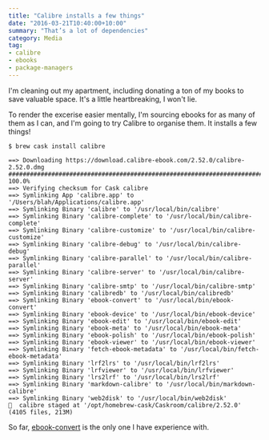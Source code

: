 ```yaml
---
title: "Calibre installs a few things"
date: "2016-03-21T10:40:00+10:00"
summary: "That’s a lot of dependencies"
category: Media
tag:
- calibre
- ebooks
- package-managers
---
```

I'm cleaning out my apartment, including donating a ton of my books to save valuable space. It's a little heartbreaking, I won't lie.

To render the excerise easier mentally, I'm sourcing ebooks for as many of them as I can, and I'm going to try Calibre to organise them. It installs a few things!

    $ brew cask install calibre
    
    ==> Downloading https://download.calibre-ebook.com/2.52.0/calibre-2.52.0.dmg
    ######################################################################## 100.0%
    ==> Verifying checksum for Cask calibre
    ==> Symlinking App 'calibre.app' to '/Users/blah/Applications/calibre.app'
    ==> Symlinking Binary 'calibre' to '/usr/local/bin/calibre'
    ==> Symlinking Binary 'calibre-complete' to '/usr/local/bin/calibre-complete'
    ==> Symlinking Binary 'calibre-customize' to '/usr/local/bin/calibre-customize'
    ==> Symlinking Binary 'calibre-debug' to '/usr/local/bin/calibre-debug'
    ==> Symlinking Binary 'calibre-parallel' to '/usr/local/bin/calibre-parallel'
    ==> Symlinking Binary 'calibre-server' to '/usr/local/bin/calibre-server'
    ==> Symlinking Binary 'calibre-smtp' to '/usr/local/bin/calibre-smtp'
    ==> Symlinking Binary 'calibredb' to '/usr/local/bin/calibredb'
    ==> Symlinking Binary 'ebook-convert' to '/usr/local/bin/ebook-convert'
    ==> Symlinking Binary 'ebook-device' to '/usr/local/bin/ebook-device'
    ==> Symlinking Binary 'ebook-edit' to '/usr/local/bin/ebook-edit'
    ==> Symlinking Binary 'ebook-meta' to '/usr/local/bin/ebook-meta'
    ==> Symlinking Binary 'ebook-polish' to '/usr/local/bin/ebook-polish'
    ==> Symlinking Binary 'ebook-viewer' to '/usr/local/bin/ebook-viewer'
    ==> Symlinking Binary 'fetch-ebook-metadata' to '/usr/local/bin/fetch-ebook-metadata'
    ==> Symlinking Binary 'lrf2lrs' to '/usr/local/bin/lrf2lrs'
    ==> Symlinking Binary 'lrfviewer' to '/usr/local/bin/lrfviewer'
    ==> Symlinking Binary 'lrs2lrf' to '/usr/local/bin/lrs2lrf'
    ==> Symlinking Binary 'markdown-calibre' to '/usr/local/bin/markdown-calibre'
    ==> Symlinking Binary 'web2disk' to '/usr/local/bin/web2disk'
    🍺  calibre staged at '/opt/homebrew-cask/Caskroom/calibre/2.52.0' (4105 files, 213M)

So far, [ebook-convert] is the only one I have experience with.

[ebook-convert]: https://rubenerd.com/epub-mobi-ebook-convert/ "Convert folder of epubs to mobi with ebook-convert"

